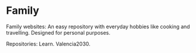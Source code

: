 # Family
Family websites:
An easy repository with everyday hobbies like cooking and travelling.
Designed for personal purposes.

Repositories:
Learn.
Valencia2030.

